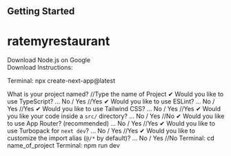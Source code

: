 ## Getting Started
# ratemyrestaurant
Download Node.js on Google  
Download Instructions:  

Terminal: npx create-next-app@latest  

What is your project named? //Type the name of Project
✔ Would you like to use TypeScript? … No / Yes //Yes
✔ Would you like to use ESLint? … No / Yes //Yes
✔ Would you like to use Tailwind CSS? … No / Yes //Yes
✔ Would you like your code inside a `src/` directory? … No / Yes //No
✔ Would you like to use App Router? (recommended) … No / Yes //Yes
✔ Would you like to use Turbopack for `next dev`? … No / Yes //Yes
✔ Would you like to customize the import alias (`@/*` by default)? … No / Yes //No
Terminal: cd name_of_project
Terminal: npm run dev
